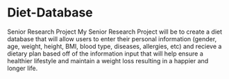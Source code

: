 # Diet-Database
Senior Research Project
My Senior Research Project will be to create a diet database that will allow users to enter their personal information (gender, age, weight, height, BMI, blood type, diseases, allergies, etc) and recieve a dietary plan based off of the information input that will help ensure a healthier lifestyle and maintain a weight loss resulting in a happier and longer life. 
